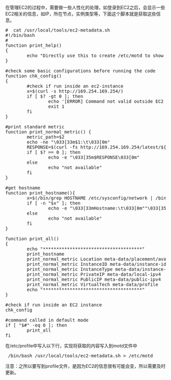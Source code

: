 <!--
author: vaster
date: 2015-09-09 23:39:59
title: 【AWS】获取EC2实例信息写入登录提示文件/etc/motd
tags: EC2
category: AWS,EC2
status: publish
summary: 在管理EC2的过程中，需要做一些人性化的处理，如登录到EC2之后，会显示一些EC2相关的信息，如IP，所在节点，实例类型等，下面这个脚本就是获取这些信息。#  cat /usr/local/tools/ec2-metadata.sh #!/bin/bash#function pr
-->

在管理EC2的过程中，需要做一些人性化的处理，如登录到EC2之后，会显示一些EC2相关的信息，如IP，所在节点，实例类型等，下面这个脚本就是获取这些信息。
<pre class="lang:vim decode:true">#  cat /usr/local/tools/ec2-metadata.sh 
#!/bin/bash
#
function print_help()
{
        echo "Directly use this to create /etc/motd to show instance info."
}

#check some basic configurations before running the code
function chk_config()
{
        #check if run inside an ec2-instance
        x=$(curl -s http://169.254.169.254/)
        if [ $? -gt 0 ]; then
                echo '[ERROR] Command not valid outside EC2 instance. Please run this command within a running EC2 instance.'
                exit 1
        fi
}

#print standard metric
function print_normal_metric() {
        metric_path=$2
        echo -ne "\033[33m$1:\t\033[0m"
        RESPONSE=$(curl -fs http://169.254.169.254/latest/${metric_path}/)
        if [ $? == 0 ]; then
                echo -e "\033[35m$RESPONSE\033[0m"
        else
                echo "not available"
        fi
}

#get hostname
function print_hostname(){
        x=$(/bin/grep HOSTNAME /etc/sysconfig/network | /bin/awk -F "=" '{print $2}')
        if [ -n "$x" ]; then
                echo -e "\033[33mHostname:\t\033[0m""\033[35m$x\033[0m"
        else
                echo "not available"
        fi
}

function print_all()
{
        echo "*************************************"
        print_hostname
        print_normal_metric Location meta-data/placement/availability-zone
        print_normal_metric InstanceID meta-data/instance-id
        print_normal_metric InstanceType meta-data/instance-type
        print_normal_metric PrivateIP meta-data/local-ipv4
        print_normal_metric PublicIP meta-data/public-ipv4
        print_normal_metric VirtualTech meta-data/profile
        echo "*************************************"
}

#check if run inside an EC2 instance
chk_config

#command called in default mode
if [ "$#" -eq 0 ]; then
        print_all
fi</pre>
在/etc/profile中写入以下行，实现将获取的内容写入到motd文件中
<pre class="lang:vim decode:true"> /bin/bash /usr/local/tools/ec2-metadata.sh &gt; /etc/motd</pre>
注意：之所以要写到profile文件，是因为EC2的信息很有可能会变，所以需要及时更新。

&nbsp;